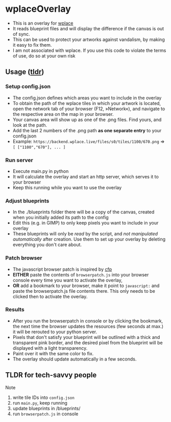 # wplaceOverlay
- This is an overlay for [wplace](https://wplace.live/)
- It reads blueprint files and will display the difference if the canvas is out of sync.
- This can be used to protect your artworks against vandalism, by making it easy to fix them.
- I am not associated with wplace. If you use this code to violate the terms of use, do so at your own risk

## Usage ([tldr](https://github.com/clrfl/wplaceOverlay/tree/main?tab=readme-ov-file#tldr-for-tech-savvy-people))
### Setup config.json
- The config.json defines which areas you want to include in the overlay
- To obtain the path of the wplace tiles in which your artwork is located, open the network tab of your browser (F12, »Network«), and navigate to the respective area on the map in your browser.
- Your canvas area will show up as one of the .png files. Find yours, and look at the path.
- Add the last 2 numbers of the .png path **as one separate entry** to your config.json
- Example: `https://backend.wplace.live/files/s0/tiles/1100/670.png` => `[ ["1100","670"], ... ]`

### Run server
- Execute main.py in python
- It will calculate the overlay and start an http server, which serves it to your browser
- Keep this running while you want to use the overlay
 
### Adjust blueprints
- In the ./blueprints folder there will be a copy of the canvas, created when you initially added its path to the config
- Edit this (e.g. in GIMP) to only keep pixels you want to include in your overlay
- These blueprints will only be *read* by the script, and *not manipulated automatically* after creation. Use them to set up your overlay by deleting everything you don't care about.

### Patch browser
- The javascript browser patch is inspired by [cfp](https://github.com/cfpwastaken/wplace-overlay)
- **EITHER** paste the contents of `browserpatch.js` into your browser console every time you want to activate the overlay,
- **OR** add a bookmark to your browser, make it point to `javascript:` and paste the browserpatch.js file contents there. This only needs to be clicked then to activate the overlay.

### Results
- After you run the browserpatch in console or by clicking the bookmark, the next time the browser updates the resources (few seconds at max.) it will be rerouted to your python server.
- Pixels that don't satisfy your blueprint will be outlined with a thick and transparent pink border, and the desired pixel from the blueprint will be displayed with a light transparency.
- Paint over it with the same color to fix.
- The overlay should update automatically in a few seconds.

## TLDR for tech-savvy people
> [!NOTE]
> 1. write tile IDs into `config.json`
> 2. run `main.py`, keep running
> 3. update blueprints in /blueprints/
> 4. run `browserpatch.js` in console
